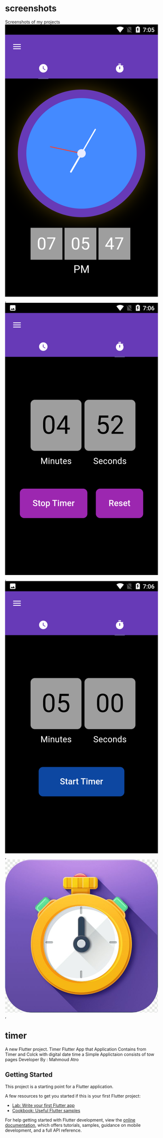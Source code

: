 # screenshots
Screenshots of my projects
![First Page](assets/screenshot/screenshot1.png),
![Second Page](assets/screenshot/screenshot2.png),
![Timer Started](assets/screenshot/screenshot3.png),
![Timer Icon](assets/screenshot/timer_icon.jpeg),



# timer

A new Flutter project.
Timer Flutter App that Application Contains from Timer and Colck with digital date time 
a Simple Applictaion consists of tow pages 
Developer By : Mahmoud Atro 

## Getting Started

This project is a starting point for a Flutter application.

A few resources to get you started if this is your first Flutter project:

- [Lab: Write your first Flutter app](https://docs.flutter.dev/get-started/codelab)
- [Cookbook: Useful Flutter samples](https://docs.flutter.dev/cookbook)

For help getting started with Flutter development, view the
[online documentation](https://docs.flutter.dev/), which offers tutorials,
samples, guidance on mobile development, and a full API reference.
